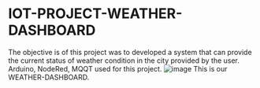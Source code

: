 # IOT-PROJECT-WEATHER-DASHBOARD
The objective is of this project was to developed a system that can provide the current status of weather condition in the city provided by the user. Arduino, NodeRed, MQQT used for this project.
![image](https://user-images.githubusercontent.com/68496221/141655035-1f39b8c5-4dc3-40a7-aabd-acde44c31f36.png)
This is our WEATHER-DASHBOARD.
